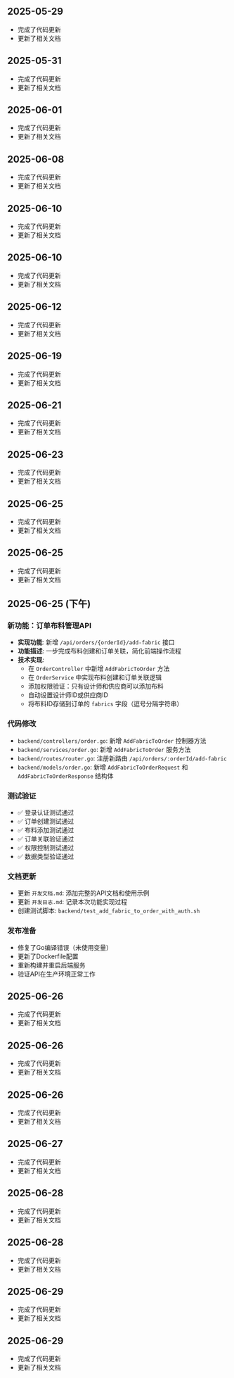 ## 2025-05-29
- 完成了代码更新
- 更新了相关文档

## 2025-05-31
- 完成了代码更新
- 更新了相关文档

## 2025-06-01
- 完成了代码更新
- 更新了相关文档

## 2025-06-08
- 完成了代码更新
- 更新了相关文档

## 2025-06-10
- 完成了代码更新
- 更新了相关文档

## 2025-06-10
- 完成了代码更新
- 更新了相关文档

## 2025-06-12
- 完成了代码更新
- 更新了相关文档

## 2025-06-19
- 完成了代码更新
- 更新了相关文档

## 2025-06-21
- 完成了代码更新
- 更新了相关文档

## 2025-06-23
- 完成了代码更新
- 更新了相关文档

## 2025-06-25
- 完成了代码更新
- 更新了相关文档

## 2025-06-25
- 完成了代码更新
- 更新了相关文档

## 2025-06-25 (下午)
### 新功能：订单布料管理API
- **实现功能**: 新增 `/api/orders/{orderId}/add-fabric` 接口
- **功能描述**: 一步完成布料创建和订单关联，简化前端操作流程
- **技术实现**:
  - 在 `OrderController` 中新增 `AddFabricToOrder` 方法
  - 在 `OrderService` 中实现布料创建和订单关联逻辑
  - 添加权限验证：只有设计师和供应商可以添加布料
  - 自动设置设计师ID或供应商ID
  - 将布料ID存储到订单的 `fabrics` 字段（逗号分隔字符串）

### 代码修改
- `backend/controllers/order.go`: 新增 `AddFabricToOrder` 控制器方法
- `backend/services/order.go`: 新增 `AddFabricToOrder` 服务方法
- `backend/routes/router.go`: 注册新路由 `/api/orders/:orderId/add-fabric`
- `backend/models/order.go`: 新增 `AddFabricToOrderRequest` 和 `AddFabricToOrderResponse` 结构体

### 测试验证
- ✅ 登录认证测试通过
- ✅ 订单创建测试通过
- ✅ 布料添加测试通过
- ✅ 订单关联验证通过
- ✅ 权限控制测试通过
- ✅ 数据类型验证通过

### 文档更新
- 更新 `开发文档.md`: 添加完整的API文档和使用示例
- 更新 `开发日志.md`: 记录本次功能实现过程
- 创建测试脚本: `backend/test_add_fabric_to_order_with_auth.sh`

### 发布准备
- 修复了Go编译错误（未使用变量）
- 更新了Dockerfile配置
- 重新构建并重启后端服务
- 验证API在生产环境正常工作

## 2025-06-26
- 完成了代码更新
- 更新了相关文档

## 2025-06-26
- 完成了代码更新
- 更新了相关文档

## 2025-06-26
- 完成了代码更新
- 更新了相关文档

## 2025-06-27
- 完成了代码更新
- 更新了相关文档

## 2025-06-28
- 完成了代码更新
- 更新了相关文档

## 2025-06-28
- 完成了代码更新
- 更新了相关文档

## 2025-06-29
- 完成了代码更新
- 更新了相关文档

## 2025-06-29
- 完成了代码更新
- 更新了相关文档

